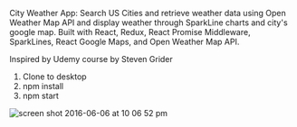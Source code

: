 City Weather App: 
Search US Cities and retrieve weather data using Open Weather Map API and display weather through SparkLine charts and city's google map. Built with React, Redux, React Promise Middleware, SparkLines, React Google Maps, and Open Weather Map API. 

Inspired by Udemy course by Steven Grider

1. Clone to desktop
2. npm install
3. npm start 

![screen shot 2016-06-06 at 10 06 52 pm](https://cloud.githubusercontent.com/assets/6344422/15845806/d0626ade-2c33-11e6-9dfb-0c36277cd595.png)
